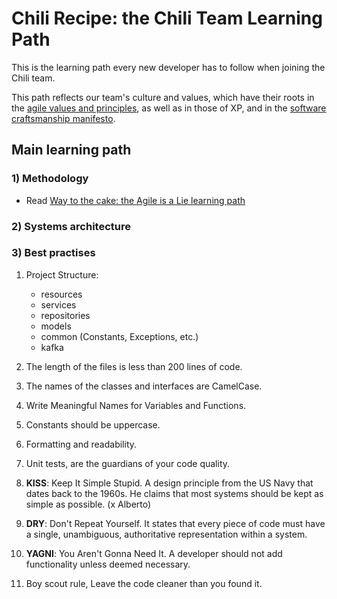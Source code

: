 # Chili Recipe: the Chili Team Learning Path

This is the learning path every new developer has to follow when joining the Chili team.

This path reflects our team's culture and values, which have their roots in the [agile values and principles](http://agilemanifesto.org/), as well as in those of XP, and in the [software craftsmanship manifesto](http://manifesto.softwarecraftsmanship.org/).

## Main learning path

### 1) Methodology
* Read [Way to the cake: the Agile is a Lie learning path](https://github.com/chilispa/way-to-the-cake)

### 2) Systems architecture

### 3) Best practises
1. Project Structure:
    * resources
    * services
    * repositories
    * models
    * common (Constants, Exceptions, etc.)
    * kafka
    
2. The length of the files is less than 200 lines of code.
3. The names of the classes and interfaces are CamelCase.
4. Write Meaningful Names for Variables and Functions.
5. Constants should be uppercase.
6. Formatting and readability.
7. Unit tests, are the guardians of your code quality.
8. <b>KISS</b>: Keep It Simple Stupid. A design principle from the US Navy that dates back to the 1960s. He claims that most systems should be kept as simple as possible. (x Alberto)
9. <b>DRY</b>: Don't Repeat Yourself. It states that every piece of code must have a single, unambiguous, authoritative representation within a system.
10. <b>YAGNI</b>: You Aren't Gonna Need It. A developer should not add functionality unless deemed necessary.
11. Boy scout rule, Leave the code cleaner than you found it.
